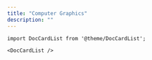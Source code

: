 ```yaml
---
title: "Computer Graphics"
description: ""
---
```



```mdx-code-block
import DocCardList from '@theme/DocCardList';

<DocCardList />
```